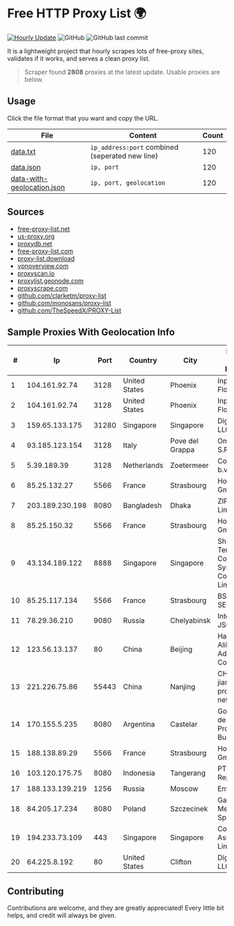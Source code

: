 
# Free HTTP Proxy List 🌍

[![Hourly Update](https://github.com/mertguvencli/http-proxy-list/actions/workflows/main.yml/badge.svg?branch=main)](https://github.com/mertguvencli/http-proxy-list/actions/workflows/main.yml)
![GitHub](https://img.shields.io/github/license/mertguvencli/http-proxy-list)
![GitHub last commit](https://img.shields.io/github/last-commit/mertguvencli/http-proxy-list)

It is a lightweight project that hourly scrapes lots of free-proxy sites, validates if it works, and serves a clean proxy list.


> Scraper found **2808** proxies at the latest update. Usable proxies are below.

## Usage

Click the file format that you want and copy the URL.


|File|Content|Count|
|----|-------|-----|
|[data.txt](https://raw.githubusercontent.com/mertguvencli/http-proxy-list/main/proxy-list/data.txt)|`ip_address:port` combined (seperated new line)|120|
|[data.json](https://raw.githubusercontent.com/mertguvencli/http-proxy-list/main/proxy-list/data.json)|`ip, port`|120|
|[data-with-geolocation.json](https://raw.githubusercontent.com/mertguvencli/http-proxy-list/main/proxy-list/data-with-geolocation.json)|`ip, port, geolocation`|120|

## Sources

* [free-proxy-list.net](https://free-proxy-list.net)
* [us-proxy.org](https://www.us-proxy.org)
* [proxydb.net](http://proxydb.net)
* [free-proxy-list.com](https://free-proxy-list.com/?page=&port=&type%5B%5D=http&type%5B%5D=https&up_time=0&search=Search)
* [proxy-list.download](https://www.proxy-list.download/HTTP)
* [vpnoverview.com](https://vpnoverview.com/privacy/anonymous-browsing/free-proxy-servers)
* [proxyscan.io](https://www.proxyscan.io)
* [proxylist.geonode.com](https://proxylist.geonode.com/api/proxy-list?limit=300&page=1&sort_by=lastChecked&sort_type=desc&protocols=http,https)
* [proxyscrape.com](https://api.proxyscrape.com/v2/?request=displayproxies&protocol=http&timeout=10000&country=all&ssl=all&anonymity=all)
* [github.com/clarketm/proxy-list](https://raw.githubusercontent.com/clarketm/proxy-list/master/proxy-list-raw.txt)
* [github.com/monosans/proxy-list](https://raw.githubusercontent.com/monosans/proxy-list/main/proxies/http.txt)
* [github.com/TheSpeedX/PROXY-List](https://raw.githubusercontent.com/TheSpeedX/PROXY-List/master/http.txt)


## Sample Proxies With Geolocation Info

|#|Ip|Port|Country|City|Internet Service Provider|
|-|--|----|-------|----|-------------------------|
|1|104.161.92.74|3128|United States|Phoenix|Input Output Flood LLC|
|2|104.161.92.74|3128|United States|Phoenix|Input Output Flood LLC|
|3|159.65.133.175|31280|Singapore|Singapore|DigitalOcean, LLC|
|4|93.185.123.154|3128|Italy|Pove del Grappa|Omegacom S.R.L.S.|
|5|5.39.189.39|3128|Netherlands|Zoetermeer|ColoCenter b.v.|
|6|85.25.132.27|5566|France|Strasbourg|Host Europe GmbH|
|7|203.189.230.198|8080|Bangladesh|Dhaka|ZIPNET Limited|
|8|85.25.150.32|5566|France|Strasbourg|Host Europe GmbH|
|9|43.134.189.122|8888|Singapore|Singapore|Shenzhen Tencent Computer Systems Company Limited|
|10|85.25.117.134|5566|France|Strasbourg|BSB-SERVICE|
|11|78.29.36.210|9080|Russia|Chelyabinsk|Intersvyaz-2 JSC|
|12|123.56.13.137|80|China|Beijing|Hangzhou Alibaba Advertising Co|
|13|221.226.75.86|55443|China|Nanjing|CHINANET jiangsu province network|
|14|170.155.5.235|8080|Argentina|Castelar|Gobernacion de la Provincia de Buenos Aires|
|15|188.138.89.29|5566|France|Strasbourg|Host Europe GmbH|
|16|103.120.175.75|8080|Indonesia|Tangerang|PT. Eka Mas Republik|
|17|188.133.139.219|1256|Russia|Moscow|Enforta-MSK|
|18|84.205.17.234|8080|Poland|Szczecinek|Gawex Media Sp.zoo|
|19|194.233.73.109|443|Singapore|Singapore|Contabo Asia Private Limited|
|20|64.225.8.192|80|United States|Clifton|DigitalOcean, LLC|



## Contributing

Contributions are welcome, and they are greatly appreciated! Every
little bit helps, and credit will always be given.

